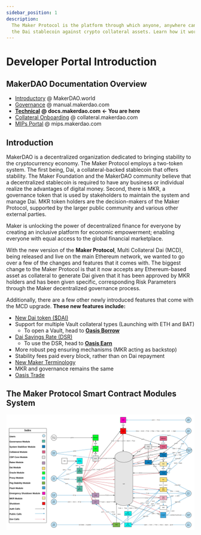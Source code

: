 ```yaml
---
sidebar_position: 1
description:
  The Maker Protocol is the platform through which anyone, anywhere can generate
  the Dai stablecoin against crypto collateral assets. Learn how it works.
---
```


# Developer Portal Introduction

## MakerDAO Documentation Overview

* [Introductory](https://makerdao.world/en/) @ MakerDAO.world
* [Governance](https://manual.makerdao.com) @ manual.makerdao.com
* [**Technical**](https://docs.makerdao.com) **@ docs.makerdao.com** **← You are here**
* [Collateral Onboarding](https://collateral.makerdao.com) @ collateral.makerdao.com
* [MIPs Portal](https://mips.makerdao.com) @ mips.makerdao.com

## Introduction

MakerDAO is a decentralized organization dedicated to bringing stability to the cryptocurrency economy. The Maker Protocol employs a two-token system. The first being, Dai, a collateral-backed stablecoin that offers stability. The Maker Foundation and the MakerDAO community believe that a decentralized stablecoin is required to have any business or individual realize the advantages of digital money. Second, there is MKR, a governance token that is used by stakeholders to maintain the system and manage Dai. MKR token holders are the decision-makers of the Maker Protocol, supported by the larger public community and various other external parties.

Maker is unlocking the power of decentralized finance for everyone by creating an inclusive platform for economic empowerment; enabling everyone with equal access to the global financial marketplace.

With the new version of the **Maker Protocol**, Multi Collateral Dai (MCD), being released and live on the main Ethereum network, we wanted to go over a few of the changes and features that it comes with. The biggest change to the Maker Protocol is that it now accepts any Ethereum-based asset as collateral to generate Dai given that it has been approved by MKR holders and has been given specific, corresponding Risk Parameters through the Maker decentralized governance process.

Additionally, there are a few other newly introduced features that come with the MCD upgrade. **These new features include:**

* [New Dai token ($DAI)](https://blog.makerdao.com/creating-the-brand-identity-for-the-worlds-first-unbiased-currency-dai/)
* Support for multiple Vault collateral types (Launching with ETH and BAT)
  * To open a Vault, head to [**Oasis Borrow**](https://oasis.app/borrow)
* [Dai Savings Rate (DSR)](https://blog.makerdao.com/why-the-dai-savings-rate-is-a-game-changer-for-the-defi-ecosystem-and-beyond/)
  * To use the DSR, head to [**Oasis Earn**](https://oasis.app/earn)
* More robust peg ensuring mechanisms (MKR acting as backstop)
* Stability fees paid every block, rather than on Dai repayment
* [New Maker Terminology](https://blog.makerdao.com/say-goodbye-to-cdps-and-hello-to-maker-vaults/)
* MKR and governance remains the same
* [Oasis Trade](https://oasis.app/trade)

## The Maker Protocol Smart Contract Modules System

![The Maker Protocol System Diagram](<.gitbook/assets/MCD System 2.1.png>)
